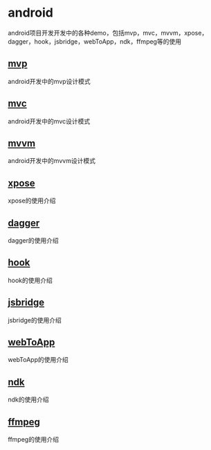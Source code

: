 # android
android项目开发开发中的各种demo，包括mvp，mvc，mvvm，xpose，dagger，hook，jsbridge，webToApp，ndk，ffmpeg等的使用

## [mvp](https://github.com/sdwwld/androidHelp/tree/master/module_mvp)

android开发中的mvp设计模式

## [mvc](https://github.com/sdwwld/androidHelp/tree/master/module_mvc)

android开发中的mvc设计模式

## [mvvm](https://github.com/sdwwld/androidHelp/tree/master/module_mvvm)

android开发中的mvvm设计模式

## [xpose](https://github.com/sdwwld/androidHelp/tree/master/module_xposed)

xpose的使用介绍

## [dagger](https://github.com/sdwwld/androidHelp/tree/master/module_dagger)

dagger的使用介绍

## [hook](https://github.com/sdwwld/androidHelp/tree/master/module_hook)

hook的使用介绍

## [jsbridge](https://github.com/sdwwld/androidHelp/tree/master/module_jsbridge)

jsbridge的使用介绍

## [webToApp](https://github.com/sdwwld/androidHelp/tree/master/module_webtoapp)

webToApp的使用介绍

## [ndk](https://github.com/sdwwld/androidHelp/tree/master/module_ndk)

ndk的使用介绍

## [ffmpeg](https://github.com/sdwwld/androidHelp/tree/master/moduel_ffmpeg)

ffmpeg的使用介绍